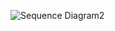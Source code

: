 ![Sequence Diagram2](https://user-images.githubusercontent.com/49131712/66788704-3e399180-eef1-11e9-86fc-663a4e8e3b96.jpg)
